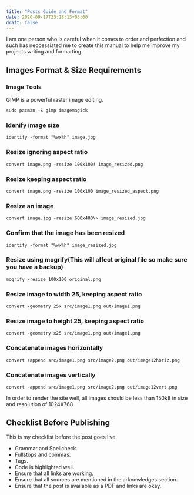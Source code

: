```yaml
---
title: "Posts Guide and Format"
date: 2020-09-17T23:18:13+03:00
draft: false
---
```

I am one person who is careful when it comes to order and
perfection and such has neccessiated me to create this manual
to help me improve my projects writing and formarting

## Images Format & Size Requirements

### Image Tools

GIMP is a powerful raster image editing. 

```
sudo pacman -S gimp imagemagick
```

### Idenify image size
```
identify -format "%wx%h" image.jpg
```
### Resize ignoring aspect ratio
```
convert image.png -resize 100x100! image_resized.png
```
### Resize keeping aspect ratio
```
convert image.png -resize 100x100 image_resized_aspect.png
```
### Resize an image
```
convert image.jpg -resize 600x400\> image_resized.jpg
```
### Confirm that the image has been resized
```
identify -format "%wx%h" image_resized.jpg
```
### Resize using mogrify(This will affect original file so make sure you have a backup)
```
mogrify -resize 100x100 original.png
```
### Resize image to width 25, keeping aspect ratio
```
convert -geometry 25x src/image1.png out/image1.png
```
### Resize image to height 25, keeping aspect ratio
```
convert -geometry x25 src/image1.png out/image1.png
```
### Concatenate images horizontally
```
convert +append src/image1.png src/image2.png out/image12horiz.png
```
### Concatenate images vertically
```
convert -append src/image1.png src/image2.png out/image12vert.png
```
In order to render the site well, all images should be less than
150kB in size and resolution of 1024X768




## Checklist Before Publishing

This is my checklist before the post goes live

* Grammar and Spellcheck.
* Fullstops and commas.
* Tags.
* Code is highlighted well.
* Ensure that all links are working.
* Ensure that all sources are mentioned in the arknowledges section.
* Ensure that the post is available as a PDF and links are okay.
